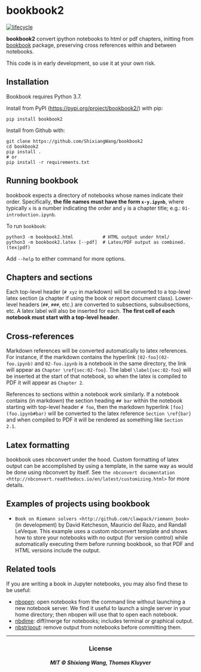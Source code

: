 # bookbook2

[![lifecycle](https://img.shields.io/badge/lifecycle-experimental-orange.svg)](https://www.tidyverse.org/lifecycle/#experimental)

**bookbook2** convert ipython notebooks to html or pdf chapters, initting from [bookbook](https://github.com/takluyver/bookbook) package,
preserving cross references within and between notebooks.

This code is in early development, so use it at your own risk.

Installation
------------

Bookbook requires Python 3.7.

Install from PyPI (<https://pypi.org/project/bookbook2/>) with pip:

```
pip install bookbook2
```

Install from Github with:

```
git clone https://github.com/ShixiangWang/bookbook2
cd bookbook2
pip install .
# or
pip install -r requirements.txt
```

Running bookbook
----------------
bookbook expects a directory of notebooks whose names indicate their order.  Specifically,
**the file names must have the form `x-y.ipynb`**, where typically `x` is a number
indicating the order and `y` is a chapter title; e.g.:
`01-introduction.ipynb`. 

To run `bookbook`:

    python3 -m bookbook2.html           # HTML output under html/
    python3 -m bookbook2.latex [--pdf]  # Latex/PDF output as combined.(tex|pdf)

Add `--help` to either command for more options.

Chapters and sections
---------------------
Each top-level header (`# xyz` in markdown) will be converted to a top-level
latex section (a chapter if using the book or report document class).  Lower-level
headers (`##`, `###`, etc.) are converted to subsections, subsubsections, etc.
A latex label will also be inserted for each.  **The first cell of each notebook
must start with a top-level header**.

Cross-references
----------------
Markdown references will be converted automatically to latex references.  For instance,
if the markdown contains the hyperlink `[02-foo](02-foo.ipynb)` and `02-foo.ipynb` is
a notebook in the same directory, the link will appear as `Chapter \ref{sec:02-foo}`.
The label `\label{sec:02-foo}` will be inserted at the start of that notebook,
so when the latex is compiled to PDF it will appear as `Chapter 2`.

References to sections within a notebook work similarly.  If a notebook contains 
(in markdown) the section heading `## bar` within the notebook starting with top-level
header `# foo`, then the markdown hyperlink `[foo](foo.ipynb#bar)` will be
converted to the latex reference `Section \ref{bar}` and when compiled to PDF it will
be rendered as something like `Section 2.1`.

Latex formatting
----------------
bookbook uses nbconvert under the hood.  Custom formatting of latex output
can be accomplished by using a template, in the same way as would be done
using nbconvert by itself.  See `the nbconvert
documentation <http://nbconvert.readthedocs.io/en/latest/customizing.html>` for
more details.


Examples of projects using bookbook
-----------------------------------
- `Book on Riemann solvers <http://github.com/clawpack/riemann_book>` (in development) by David Ketcheson, Mauricio del Razo, and Randall LeVeque.  This example uses a custom nbconvert template and shows how to store your notebooks with no output (for version control) while automatically executing them before running bookbook, so that PDF and HTML versions include the output.

Related tools
-------------
If you are writing a book in Jupyter notebooks, you may also find these to be useful:

- [nbopen](https://github.com/takluyver/nbopen): open notebooks from the command line without launching a new notebook server.  We find it useful to launch a single server in your home directory; then nbopen will use that to open each notebook.
- [nbdime](https://github.com/jupyter/nbdime): diff/merge for notebooks; includes terminal or graphical output.
- [nbstripout](https://github.com/kynan/nbstripout): remove output from notebooks before committing them.


*** 

<h3 align="center">License</h3>

<h5 align="center">MIT &copy; Shixiang Wang, Thomas Kluyver</h5>